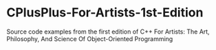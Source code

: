 # CPlusPlus-For-Artists-1st-Edition
Source code examples from the first edition of C++ For Artists: The Art, Philosophy, And Science Of Object-Oriented Programming
